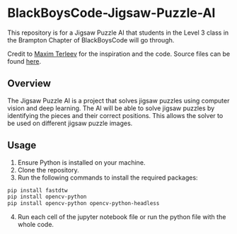 # BlackBoysCode-Jigsaw-Puzzle-AI
This repository is for a Jigsaw Puzzle AI that students in the Level 3 class in the Brampton Chapter of BlackBoysCode will go through.

Credit to [Maxim Terleev](https://towardsdatascience.com/jigsaw-puzzle-ai-from-a-to-z-b4bdb53d8686) for the inspiration and the code. Source files can be found [here](https://github.com/MaximTerleev/Jigsaw-Puzzle-AI).

## Overview
The Jigsaw Puzzle AI is a project that solves jigsaw puzzles using computer vision and deep learning. The AI will be able to solve jigsaw puzzles by identifying the pieces and their correct positions. This allows the solver to be used on different jigsaw puzzle images.

## Usage
1. Ensure Python is installed on your machine.
2. Clone the repository.
3. Run the following commands to install the required packages:
```bash
pip install fastdtw
pip install opencv-python
pip install opencv-python opencv-python-headless
```
4. Run each cell of the jupyter notebook file or run the python file with the whole code.
